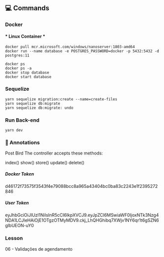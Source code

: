 <div id="commands">

## :computer: Commands

### Docker
#### * Linux Container *
```docker
docker pull mcr.microsoft.com/windows/nanoserver:1803-amd64
docker run --name database -e POSTGRES_PASSWORD=docker -p 5432:5432 -d postgres:11
```

```docker
docker ps
docker ps -a
docker stop database
docker start database
```

### Sequelize
```yarn
yarn sequelize migration:create --name=create-files
yarn sequelize db:migrate
yarn sequelize db:migrate: undo
```

### Run Back-end
```yarn
yarn dev
```
</div>

<div id="anotations">

### :memo: Annotations

Post Bird
The controller accepts these methods:

index()
show()
store()
update()
delete()

##### Docker Token
d46172f73575f3543f4e79088bcc8a965a43404bc0ba83c2243e1f2395272846

##### User Token
eyJhbGciOiJIUzI1NiIsInR5cCI6IkpXVCJ9.eyJpZCI6MSwiaWF0IjoxNTk3Nzg4NDA1LCJleHAiOjE1OTgzOTMyMDV9.ckj_LhQHGhibq7XWjv1NY6qr1t6gSZN6gIbUEON-uY0

### Lesson
06 - Validações de agendamento

</div>

